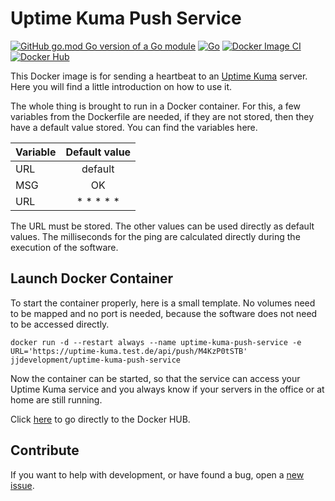 # Uptime Kuma Push Service

[![GitHub go.mod Go version of a Go module](https://img.shields.io/github/go-mod/go-version/jjideenschmiede/uptime-kuma-push-service.svg)](https://golang.org/) [![Go](https://github.com/jjideenschmiede/uptime-kuma-push-service/actions/workflows/go.yml/badge.svg)](https://github.com/jjideenschmiede/uptime-kuma-server-push/actions/workflows/go.yml) [![Docker Image CI](https://github.com/jjideenschmiede/uptime-kuma-push-service/actions/workflows/docker-image.yml/badge.svg)](https://github.com/jjideenschmiede/uptime-kuma-server-push/actions/workflows/docker-image.yml) [![Docker Hub](https://img.shields.io/docker/pulls/jjdevelopment/uptime-kuma-server-push.svg)](https://hub.docker.com/r/jjdevelopment/uptime-kuma-push-service)

This Docker image is for sending a heartbeat to an [Uptime Kuma](https://github.com/louislam/uptime-kuma) server. Here you will find a little introduction on how to use it.

The whole thing is brought to run in a Docker container. For this, a few variables from the Dockerfile are needed, if they are not stored, then they have a default value stored. You can find the variables here.

| Variable | Default value |
|----------|:-------------:|
| URL      | default       |
| MSG      | OK            |
| URL      | * * * * *     |

The URL must be stored. The other values can be used directly as default values. The milliseconds for the ping are calculated directly during the execution of the software.

## Launch Docker Container

To start the container properly, here is a small template. No volumes need to be mapped and no port is needed, because the software does not need to be accessed directly.

```console
docker run -d --restart always --name uptime-kuma-push-service -e URL='https://uptime-kuma.test.de/api/push/M4KzP0tSTB' jjdevelopment/uptime-kuma-push-service
```

Now the container can be started, so that the service can access your Uptime Kuma service and you always know if your servers in the office or at home are still running.

Click [here](https://hub.docker.com/r/jjdevelopment/uptime-kuma-push-service) to go directly to the Docker HUB.

## Contribute

If you want to help with development, or have found a bug, open a [new issue](https://github.com/jjideenschmiede/uptime-kuma-push-service/issues).